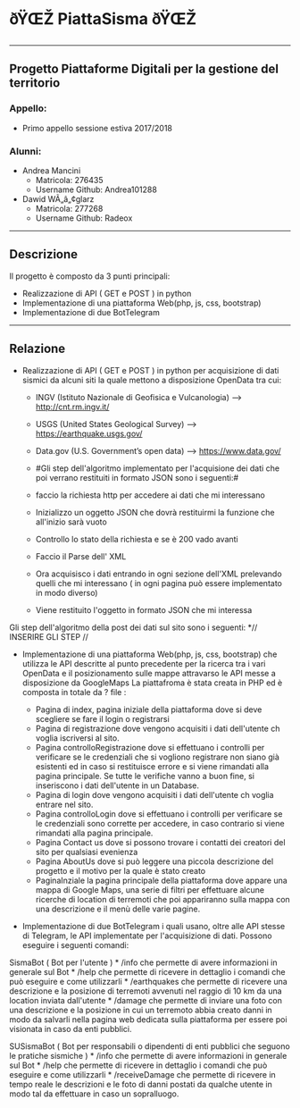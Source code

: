 
# ðŸŒŽ PiattaSisma ðŸŒŽ #
-----------------------------------------------------

## Progetto Piattaforme Digitali per la gestione del territorio ##

### Appello: ###
* Primo appello sessione estiva 2017/2018

### Alunni: ###
* Andrea Mancini
  * Matricola: 276435
  * Username Github: Andrea101288
* Dawid WÃ„â„¢glarz
  * Matricola: 277268
  * Username Github: Radeox

-----------------------------------------------------

## Descrizione ##

Il progetto è composto da 3 punti principali:

* Realizzazione di API ( GET e POST ) in python 
* Implementazione di una piattaforma Web(php, js, css, bootstrap)
* Implementazione di due BotTelegram 
-----------------------------------------------------

## Relazione ##

* Realizzazione di API ( GET e POST ) in python per acquisizione di dati sismici da alcuni siti la quale mettono a disposizione OpenData tra cui:
    * INGV (Istituto Nazionale di Geofisica e Vulcanologia) --> http://cnt.rm.ingv.it/
    * USGS (United States Geological Survey) --> https://earthquake.usgs.gov/
    * Data.gov (U.S. Government’s open data) --> https://www.data.gov/
    
    * #Gli step dell'algoritmo implementato per l'acquisione dei dati che poi verrano restituiti in formato JSON sono i seguenti:#
    *  faccio la richiesta http per accedere ai dati che mi interessano
    *  Inizializzo un oggetto JSON che dovrà restituirmi la funzione che all'inizio sarà vuoto
    *  Controllo lo stato della richiesta e se è 200 vado avanti
    *  Faccio il Parse dell' XML
    *  Ora acquisisco i dati entrando in ogni sezione dell'XML prelevando quelli che mi interessano ( in ogni pagina può essere
    implementato in modo diverso)
    * Viene restituito l'oggetto in formato JSON che mi interessa
 
Gli step dell'algoritmo della post dei dati sul sito sono i seguenti:
 *// INSERIRE GLI STEP //

* Implementazione di una piattaforma Web(php, js, css, bootstrap) che utilizza le API descritte al punto precedente per la ricerca tra i vari OpenData e il posizionamento sulle mappe attravarso le API messe a disposizione da GoogleMaps
La piattafroma è stata creata in PHP ed è composta in totale da ? file :
    * Pagina di index, pagina iniziale della piattaforma dove si deve scegliere se fare il login o registrarsi
    * Pagina di registrazione dove vengono acquisiti i dati dell'utente ch voglia iscriversi al sito.
    * Pagina controlloRegistrazione dove si effettuano i controlli per verificare se le credenziali che si vogliono registrare non siano già esistenti ed in caso si restituisce errore e si viene rimandati alla pagina principale. Se tutte le verifiche vanno a buon fine, si inseriscono i dati dell'utente in un Database.
    * Pagina di login dove vengono acquisiti i dati dell'utente ch voglia entrare nel sito.
    * Pagina controlloLogin dove si effettuano i controlli per verificare se le credenziali sono corrette per accedere, in caso contrario si viene rimandati alla pagina principale.
    * Pagina Contact us dove si possono trovare i contatti dei creatori del sito per qualsiasi evenienza
    * Pagina AboutUs dove si può leggere una piccola descrizione del progetto e il motivo per la quale è stato creato
    * PaginaInziale la pagina principale della piattaforma dove appare una mappa di Google Maps, una serie di filtri per effettuare alcune ricerche di location di terremoti che poi appariranno sulla mappa con una descrizione e il menù delle varie pagine.


* Implementazione di due BotTelegram i quali usano, oltre alle API stesse di Telegram, le API implementate per l'acquisizione di dati. Possono eseguire i seguenti comandi:

SismaBot ( Bot per l'utente )
    * /info che permette di avere informazioni in generale sul Bot
    * /help che permette di ricevere in dettaglio i comandi che può eseguire e come utilizzarli
    * /earthquakes che permette di ricevere una descrizione e la posizione di terremoti avvenuti nel raggio di 10 km da una location inviata dall'utente
    * /damage che permette di inviare una foto con una descrizione e la posizione in cui un terremoto abbia creato danni in modo da salvarli nella pagina web dedicata sulla piattaforma per essere poi visionata in caso da enti pubblici.

SUSismaBot ( Bot per responsabili o dipendenti di enti pubblici che seguono le pratiche sismiche )
    * /info che permette di avere informazioni in generale sul Bot
    * /help che permette di ricevere in dettaglio i comandi che può eseguire e come utilizzarli
    * /receiveDamage che permette di ricevere in tempo reale le descrizioni e le foto di danni postati da qualche utente in modo tal da effettuare in caso un sopralluogo.
    
    
